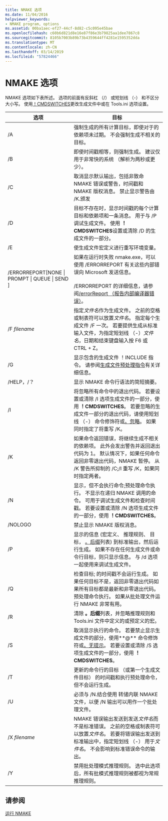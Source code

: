 ```yaml
---
title: NMAKE 选项
ms.date: 11/04/2016
helpviewer_keywords:
- NMAKE program, options
ms.assetid: 00ba1aec-ef27-44cf-8d82-c5c095e45bae
ms.openlocfilehash: c60b6d821d8e16e87f86e3b79825aa1dee7867c8
ms.sourcegitcommit: 8105b7003b89b73b4359644ff4281e1595352dda
ms.translationtype: MT
ms.contentlocale: zh-CN
ms.lasthandoff: 03/14/2019
ms.locfileid: "57824466"
---
```

# <a name="nmake-options"></a>NMAKE 选项

NMAKE 选项如下表所述。 选项的前面有反斜杠 （/） 或短划线 （-） 和不区分大小写。 使用[！CMDSWITCHES](makefile-preprocessing-directives.md)更改生成文件中或在 Tools.ini 选项设置。

|选项|目标|
|------------|-------------|
|/A|强制生成的所有计算目标，即使对于的依赖项未过期。 不会强制生成不相关的目标。|
|/B|即使时间戳相等，则强制生成。 建议仅用于非常快的系统 （解析为两秒或更少）。|
|/C|取消显示默认输出，包括非致命 NMAKE 错误或警告，时间戳和 NMAKE 版权消息。 禁止显示警告由 /K.颁发|
|/D|目标不存在时，显示时间戳的每个计算目标和依赖项和一条消息。 用于与 /P 调试生成文件。 使用 **！CMDSWITCHES**设置或清除 /D 的生成文件的一部分。|
|/E|使生成文件宏定义进行重写环境变量。|
|/ERRORREPORT[NONE &#124; PROMPT &#124; QUEUE &#124; SEND ]|如果在运行时失败 nmake.exe，可以使用 /ERRORREPORT 有关这些内部错误向 Microsoft 发送信息。<br /><br /> /ERRORREPORT 的详细信息，请参阅[/errorReport （报告内部编译器错误）](errorreport-report-internal-compiler-errors.md)。|
|/F *filename*|指定*文件名*作为生成文件。 之前的空格或制表符可以放置*文件名*。 指定每个生成文件 /F 一次。 若要提供生成从标准输入文件，为指定短划线 （-）*文件名*，日期和结束键盘输入按 F6 或 CTRL + Z。|
|/G|显示包含的生成文件 ！INCLUDE 指令。  请参阅[生成文件预处理指令](makefile-preprocessing-directives.md)有关详细信息。|
|/HELP，/？|显示 NMAKE 命令行语法的简短摘要。|
|/I|将忽略所有命令中的退出代码。 若要设置或清除 /I 选项生成文件的一部分，使用 **！CMDSWITCHES**。 若要忽略的生成文件一部分的退出代码，请使用短划线 （-） 命令修饰符或[。忽略](dot-directives.md)。 如果同时指定了将重写 /K。|
|/K|如果命令返回错误，将继续生成不相关的依赖项。 此外会发出警告并返回退出代码为 1。 默认情况下，如果任何命令返回非零退出代码，NMAKE 暂停。 从 /K 警告所抑制的 /C;/I 重写 /K，如果同时指定两者。|
|/N|显示，但不会执行命令;预处理命令执行。 不显示在递归 NMAKE 调用的命令。 可用于调试生成文件和检查时间戳。 若要设置或清除 /N 选项生成文件的一部分，使用 **！CMDSWITCHES**。|
|/NOLOGO|禁止显示 NMAKE 版权消息。|
|/P|显示的信息 (宏定义、 推理规则、 目标， [。后缀](dot-directives.md)列表) 到标准输出，然后运行生成。 如果不存在任何生成文件或命令行目标，则只显示信息。 与 /d 选项一起使用来调试生成文件。|
|/Q|检查目标; 的时间戳不会运行生成。 如果任何目标不是，返回非零退出代码如果所有目标都是最新和非零退出代码。 预处理命令执行。 如果从批处理文件运行 NMAKE 非常有用。|
|/R|清除 **。后缀**列表，并忽略推理规则和 Tools.ini 文件中定义的或预定义的宏。|
|/S|取消显示执行的命令。 若要禁止显示生成文件的部分，使用**\@** 命令修饰符或[。无提示](dot-directives.md)。 若要设置或清除 /S 选项生成文件的一部分，使用 **！CMDSWITCHES**。|
|/T|更新的命令行的目标 （或第一个生成文件目标） 的时间戳和执行预处理命令，但不会运行生成。|
|/U|必须与 /N.结合使用 转储内联 NMAKE 文件，以便 /N 输出可以用作一个批处理文件。|
|/X *filename*|NMAKE 错误输出发送到发送*文件名*而不是标准错误。 之前的空格或制表符可以放置*文件名*。 若要将错误输出发送到标准输出中，指定短划线 （-） 用于*文件名*。 不会影响到标准错误命令的输出。|
|/Y|禁用批处理模式推理规则。 选中此选项后，所有批模式推理规则被都视为常规推理规则。|

## <a name="see-also"></a>请参阅

[运行 NMAKE](running-nmake.md)
